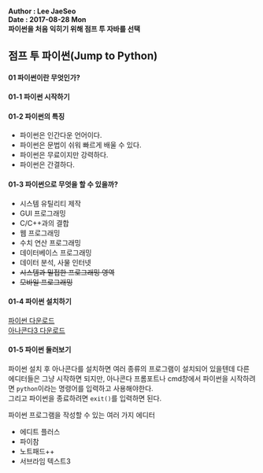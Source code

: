 #### Author : Lee JaeSeo<br>Date : 2017-08-28 Mon<br>파이썬을 처음 익히기 위해 점프 투 자바를 선택
## 점프 투 파이썬(Jump to Python)

#### 01 파이썬이란 무엇인가?
#### 01-1 파이썬 시작하기

#### 01-2 파이썬의 특징
- 파이썬은 인간다운 언어이다.
- 파이썬은 문법이 쉬워 빠르게 배울 수 있다.
- 파이썬은 무료이지만 강력하다.
- 파이썬은 간결하다.

#### 01-3 파이썬으로 무엇을 할 수 있을까?
- 시스템 유틸리티 제작
- GUI 프로그래밍
- C/C++과의 결합
- 웹 프로그래밍
- 수치 연산 프로그래밍
- 데이터베이스 프로그래밍
- 데이터 분석, 사물 인터넷
- ~~시스템과 밀접한 프로그래밍 영역~~
- ~~모바일 프로그래밍~~

#### 01-4 파이썬 설치하기

[파이썬 다운로드](https://www.python.org/downloads/)<br>
[아나콘다3 다운로드](https://www.continuum.io/downloads)

#### 01-5 파이썬 둘러보기
파이썬 설치 후 아나콘다를 설치하면 여러 종류의 프로그램이 설치되어 있을텐데 다른 에디터들은 그냥 시작하면 되지만, 아나콘다 프롬포트나 cmd창에서 파이썬을 시작하려면
`python`이라는 명령어를 입력하고 사용해야한다.<br>
그리고 파이썬을 종료하려면 `exit()`를 입력하면 된다.

파이썬 프로그램을 작성할 수 있는 여러 가지 에디터
- 에디트 플러스
- 파이참
- 노트패드++
- 서브라임 텍스트3
